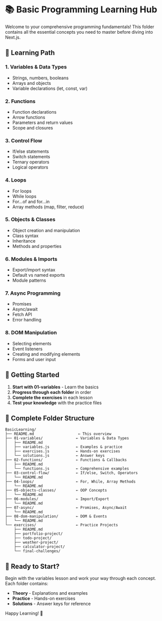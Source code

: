 # 📚 Basic Programming Learning Hub

Welcome to your comprehensive programming fundamentals! This folder contains all the essential concepts you need to master before diving into Next.js.

## 🎯 Learning Path

### **1. Variables & Data Types**
- Strings, numbers, booleans
- Arrays and objects
- Variable declarations (let, const, var)

### **2. Functions**
- Function declarations
- Arrow functions
- Parameters and return values
- Scope and closures

### **3. Control Flow**
- If/else statements
- Switch statements
- Ternary operators
- Logical operators

### **4. Loops**
- For loops
- While loops
- For...of and for...in
- Array methods (map, filter, reduce)

### **5. Objects & Classes**
- Object creation and manipulation
- Class syntax
- Inheritance
- Methods and properties

### **6. Modules & Imports**
- Export/import syntax
- Default vs named exports
- Module patterns

### **7. Async Programming**
- Promises
- Async/await
- Fetch API
- Error handling

### **8. DOM Manipulation**
- Selecting elements
- Event listeners
- Creating and modifying elements
- Forms and user input

## 🚀 Getting Started

1. **Start with 01-variables** - Learn the basics
2. **Progress through each folder** in order
3. **Complete the exercises** in each lesson
4. **Test your knowledge** with the practice files

## 📁 Complete Folder Structure

```
BasicLearning/
├── README.md                    ← This overview
├── 01-variables/               ← Variables & Data Types
│   ├── README.md
│   ├── variables.js            ← Examples & practice
│   ├── exercises.js            ← Hands-on exercises
│   └── solutions.js            ← Answer keys
├── 02-functions/               ← Functions & Callbacks
│   ├── README.md
│   └── functions.js            ← Comprehensive examples
├── 03-control-flow/            ← If/else, Switch, Operators
│   └── README.md
├── 04-loops/                   ← For, While, Array Methods
│   └── README.md
├── 05-objects-classes/         ← OOP Concepts
│   └── README.md
├── 06-modules/                 ← Import/Export
│   └── README.md
├── 07-async/                   ← Promises, Async/Await
│   └── README.md
├── 08-dom-manipulation/        ← DOM & Events
│   └── README.md
└── exercises/                  ← Practice Projects
    ├── README.md
    ├── portfolio-project/
    ├── todo-project/
    ├── weather-project/
    ├── calculator-project/
    └── final-challenges/
```

## 🎯 Ready to Start?

Begin with the variables lesson and work your way through each concept. Each folder contains:
- **Theory** - Explanations and examples
- **Practice** - Hands-on exercises
- **Solutions** - Answer keys for reference

Happy Learning! 🎉
